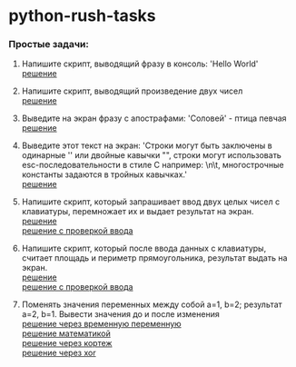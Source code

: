 # python-rush-tasks
<h3>Простые задачи:</h3>

1. Напишите скрипт, выводящий фразу в консоль: 'Hello World'<br>
<a href="https://github.com/avedensky/python-rush-tasks/blob/master/level-1/task-1/task-1-1.py">решение</a><br>

2. Напишите скрипт, выводящий произведение двух чисел<br>
<a href="https://github.com/avedensky/python-rush-tasks/blob/master/level-1/task-1/task-1-22.py">решение</a><br>

3. Выведите на экран фразу с апострафами: 'Соловей' - птица певчая<br>
<a href="https://github.com/avedensky/python-rush-tasks/blob/master/level-1/task-1/task-33-1.py">решение</a><br>

4. Выведите этот текст на экран: 'Строки могут быть заключены в одинарные '' или двойные кавычки "", строки могут использовать esc-последовательности в стиле С например: \n\t, многострочные константы задаются в тройных кавычках.' <br>
<a href="https://github.com/avedensky/python-rush-tasks/blob/master/level-1/task-1/task-444-1.py">решение</a><br>

5. Напишите скрипт, который запрашивает ввод двух целых чисел с клавиатуры, перемножает их и выдает результат на экран.<br>
<a href="https://github.com/avedensky/python-rush-tasks/blob/master/level-1/task-1/task-1-2-1.py">решение</a><br>
<a href="https://github.com/avedensky/python-rush-tasks/blob/master/level-1/task-1/task-1-2-2.py">решение с проверкой ввода</a><br>

6. Напишите скрипт, который после ввода данных с клавиатуры, считает площадь и периметр прямоугольника, результат выдать на экран.<br>
<a href="https://github.com/avedensky/python-rush-tasks/blob/master/level-1/task-1/task-1-44-1.py">решение</a><br>
<a href="https://github.com/avedensky/python-rush-tasks/blob/master/level-1/task-1/task-1-44-2.py">решение с проверкой ввода</a><br>

7. Поменять значения переменных между собой a=1, b=2; результат a=2, b=1. Вывести значения до и после изменения<br>
<a href="https://github.com/avedensky/python-rush-tasks/blob/master/level-1/task-1/task-1-15-1.py">решение через временную переменную</a><br>
<a href="https://github.com/avedensky/python-rush-tasks/blob/master/level-1/task-1/task-1-15-2.py">решение математикой</a><br>
<a href="https://github.com/avedensky/python-rush-tasks/blob/master/level-1/task-1/task-1-15-3.py">решение через кортеж</a><br>
<a href="https://github.com/avedensky/python-rush-tasks/blob/master/level-1/task-1/task-1-15-4.py">решение через xor</a><br>